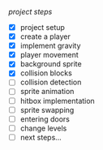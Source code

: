 *project steps*
- [x] project setup
- [x] create a player
- [x] implement gravity
- [x] player movement
- [x] background sprite
- [x] collision blocks
- [ ] collision detection
- [ ] sprite animation
- [ ] hitbox implementation
- [ ] sprite swapping
- [ ] entering doors
- [ ] change levels
- [ ] next steps...